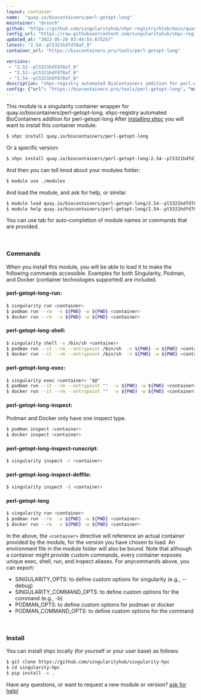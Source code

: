 ```yaml
---
layout: container
name:  "quay.io/biocontainers/perl-getopt-long"
maintainer: "@vsoch"
github: "https://github.com/singularityhub/shpc-registry/blob/main/quay.io/biocontainers/perl-getopt-long/container.yaml"
config_url: "https://raw.githubusercontent.com/singularityhub/shpc-registry/main/quay.io/biocontainers/perl-getopt-long/container.yaml"
updated_at: "2023-05-29 03:44:53.675257"
latest: "2.54--pl5321hdfd78af_0"
container_url: "https://biocontainers.pro/tools/perl-getopt-long"

versions:
 - "2.52--pl5321hdfd78af_0"
 - "2.53--pl5321hdfd78af_0"
 - "2.54--pl5321hdfd78af_0"
description: "shpc-registry automated BioContainers addition for perl-getopt-long"
config: {"url": "https://biocontainers.pro/tools/perl-getopt-long", "maintainer": "@vsoch", "description": "shpc-registry automated BioContainers addition for perl-getopt-long", "latest": {"2.54--pl5321hdfd78af_0": "sha256:c673c0424ea5cc6f0453a4d02ab5decec80b6590d5278967b519aa7be51b880d"}, "tags": {"2.52--pl5321hdfd78af_0": "sha256:0605150d30c518707fdb0ab8469583069a097ed459a8b10ac6aabd34ef36fab1", "2.53--pl5321hdfd78af_0": "sha256:5b6394bf33afd795ab998b3a4aa0eee25988cf64bbdf98d7eab05ec8e0d52a2a", "2.54--pl5321hdfd78af_0": "sha256:c673c0424ea5cc6f0453a4d02ab5decec80b6590d5278967b519aa7be51b880d"}, "docker": "quay.io/biocontainers/perl-getopt-long"}
---
```


This module is a singularity container wrapper for quay.io/biocontainers/perl-getopt-long.
shpc-registry automated BioContainers addition for perl-getopt-long
After [installing shpc](#install) you will want to install this container module:


```bash
$ shpc install quay.io/biocontainers/perl-getopt-long
```

Or a specific version:

```bash
$ shpc install quay.io/biocontainers/perl-getopt-long:2.54--pl5321hdfd78af_0
```

And then you can tell lmod about your modules folder:

```bash
$ module use ./modules
```

And load the module, and ask for help, or similar.

```bash
$ module load quay.io/biocontainers/perl-getopt-long/2.54--pl5321hdfd78af_0
$ module help quay.io/biocontainers/perl-getopt-long/2.54--pl5321hdfd78af_0
```

You can use tab for auto-completion of module names or commands that are provided.

<br>

### Commands

When you install this module, you will be able to load it to make the following commands accessible.
Examples for both Singularity, Podman, and Docker (container technologies supported) are included.

#### perl-getopt-long-run:

```bash
$ singularity run <container>
$ podman run --rm  -v ${PWD} -w ${PWD} <container>
$ docker run --rm  -v ${PWD} -w ${PWD} <container>
```

#### perl-getopt-long-shell:

```bash
$ singularity shell -s /bin/sh <container>
$ podman run --it --rm --entrypoint /bin/sh  -v ${PWD} -w ${PWD} <container>
$ docker run --it --rm --entrypoint /bin/sh  -v ${PWD} -w ${PWD} <container>
```

#### perl-getopt-long-exec:

```bash
$ singularity exec <container> "$@"
$ podman run --it --rm --entrypoint ""  -v ${PWD} -w ${PWD} <container> "$@"
$ docker run --it --rm --entrypoint ""  -v ${PWD} -w ${PWD} <container> "$@"
```

#### perl-getopt-long-inspect:

Podman and Docker only have one inspect type.

```bash
$ podman inspect <container>
$ docker inspect <container>
```

#### perl-getopt-long-inspect-runscript:

```bash
$ singularity inspect -r <container>
```

#### perl-getopt-long-inspect-deffile:

```bash
$ singularity inspect -d <container>
```



#### perl-getopt-long

```bash
$ singularity run <container>
$ podman run --rm  -v ${PWD} -w ${PWD} <container>
$ docker run --rm  -v ${PWD} -w ${PWD} <container>
```


In the above, the `<container>` directive will reference an actual container provided
by the module, for the version you have chosen to load. An environment file in the
module folder will also be bound. Note that although a container
might provide custom commands, every container exposes unique exec, shell, run, and
inspect aliases. For anycommands above, you can export:

 - SINGULARITY_OPTS: to define custom options for singularity (e.g., --debug)
 - SINGULARITY_COMMAND_OPTS: to define custom options for the command (e.g., -b)
 - PODMAN_OPTS: to define custom options for podman or docker
 - PODMAN_COMMAND_OPTS: to define custom options for the command

<br>

### Install

You can install shpc locally (for yourself or your user base) as follows:

```bash
$ git clone https://github.com/singularityhub/singularity-hpc
$ cd singularity-hpc
$ pip install -e .
```

Have any questions, or want to request a new module or version? [ask for help!](https://github.com/singularityhub/singularity-hpc/issues)